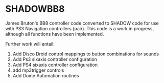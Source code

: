 # SHADOWBB8
James Bruton's BB8 controller code converted to SHADOW code for use with PS3 Navigation controllers (pair).
This code is a work in progress, although all functions have been implemented.  

Further work will entail:
1. Add Disco Droid control mappings to button combinations for sounds
2. Add Ps3 sixaxis controller configuration
3. Add PS4 sixaxis controller configuration
4. add mp3trigger controls
5. Add Dome Automation routines
